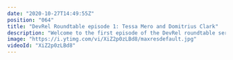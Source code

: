 ```yaml
---
date: "2020-10-27T14:49:55Z"
position: "064"
title: "DevRel Roundtable episode 1: Tessa Mero and Domitrius Clark"
description: "Welcome to the first episode of the DevRel roundtable series where I invite developer relation people to a roundtable discussion to converse on whatever topics we feel are relevant.\n\nIn this episode I invited two titans: Tessa Mero and Domitrius Clark from Cloudinary. We go over what a DevRel is and a lot more.\n\nFollow Tessa here:\nhttps://twitter.com/tessamero\nhttps://dev.to/tessamero\n\nFollow Domitrius Clark here:\nhttps://twitter.com/domitriusclark\nhttps://egghead.io/instructors/domitrius-clark\nhttps://www.twitch.tv/domitriusclark\n\nFollow me here:\nWebsite: https://timbenniks.dev/\nTwitter: https://twitter.com/timbenniks\nGithub: https://github.com/timbenniks"
image: "https://i.ytimg.com/vi/XiZ2p0zLBd8/maxresdefault.jpg"
videoId: "XiZ2p0zLBd8"
---
```


